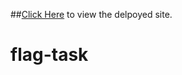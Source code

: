 ##[Click Here](https://angry-stonebraker-592296.netlify.app/) to view the delpoyed site.

# flag-task
